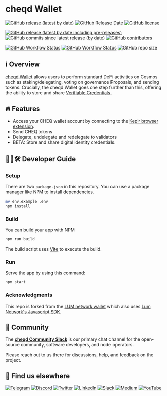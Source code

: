 # cheqd Wallet

[![GitHub release (latest by date)](https://img.shields.io/github/v/release/cheqd/wallet?color=green&label=stable%20release&style=flat-square)](https://github.com/cheqd/wallet/releases/latest) ![GitHub Release Date](https://img.shields.io/github/release-date/cheqd/wallet?color=green&style=flat-square) [![GitHub license](https://img.shields.io/github/license/cheqd/wallet?color=blue&style=flat-square)](https://github.com/cheqd/wallet/blob/main/LICENSE)

[![GitHub release (latest by date including pre-releases)](https://img.shields.io/github/v/release/cheqd/wallet?include_prereleases&label=dev%20release&style=flat-square)](https://github.com/cheqd/wallet/releases/) ![GitHub commits since latest release (by date)](https://img.shields.io/github/commits-since/cheqd/wallet/latest?style=flat-square) [![GitHub contributors](https://img.shields.io/github/contributors/cheqd/wallet?label=contributors%20%E2%9D%A4%EF%B8%8F&style=flat-square)](https://github.com/cheqd/wallet/graphs/contributors)

[![GitHub Workflow Status](https://img.shields.io/github/workflow/status/cheqd/wallet/Workflow%20Dispatch?label=workflows&style=flat-square)](https://github.com/cheqd/wallet/actions/workflows/dispatch.yml) [![GitHub Workflow Status](https://img.shields.io/github/workflow/status/cheqd/wallet/CodeQL?label=CodeQL&style=flat-square)](https://github.com/cheqd/wallet/actions/workflows/codeql.yml) ![GitHub repo size](https://img.shields.io/github/repo-size/cheqd/wallet?style=flat-square)

## ℹ️ Overview

[cheqd Wallet](https://wallet.cheqd.io) allows users to perform standard DeFi activities on Cosmos such as staking/delegating, voting on governance Proposals, and sending tokens. Crucially, the cheqd Wallet goes one step further than this, offering the ability to store and share [Verifiable Credentials](https://learn.cheqd.io/overview/introduction-to-decentralised-identity/what-is-a-verifiable-credential-vc).

## 🔥 Features

- Access your CHEQ wallet account by connecting to the [Keplr browser extension](https://keplr.app).
- Send CHEQ tokens
- Delegate, undelegate and redelegate to validators
- BETA: Store and share digital identity credentials.

## 🧑‍💻🛠 Developer Guide

### Setup

There are two `package.json` in this repository. You can use a package manager like NPM to install dependencies.

```bash
mv env.example .env
npm install
```

### Build

You can build your app with NPM

```bash
npm run build
```

The build script uses [Vite](https://vitejs.dev/) to execute the build.

### Run

Serve the app by using this command:

```bash
npm start
```

### Acknowledgments

This repo is forked from the [LUM network wallet](https://github.com/lum-network/wallet) which also uses [Lum Network's Javascript SDK](https://github.com/lum-network/sdk-javascript).

## 💬 Community

The [**cheqd Community Slack**](http://cheqd.link/join-cheqd-slack) is our primary chat channel for the open-source community, software developers, and node operators.

Please reach out to us there for discussions, help, and feedback on the project.

## 🙋 Find us elsewhere

[![Telegram](https://img.shields.io/badge/Telegram-2CA5E0?style=for-the-badge\&logo=telegram\&logoColor=white)](https://t.me/cheqd) [![Discord](https://img.shields.io/badge/Discord-7289DA?style=for-the-badge\&logo=discord\&logoColor=white)](http://cheqd.link/discord-github) [![Twitter](https://img.shields.io/badge/Twitter-1DA1F2?style=for-the-badge\&logo=twitter\&logoColor=white)](https://twitter.com/intent/follow?screen\_name=cheqd\_io) [![LinkedIn](https://img.shields.io/badge/LinkedIn-0077B5?style=for-the-badge\&logo=linkedin\&logoColor=white)](http://cheqd.link/linkedin) [![Slack](https://img.shields.io/badge/Slack-4A154B?style=for-the-badge\&logo=slack\&logoColor=white)](http://cheqd.link/join-cheqd-slack) [![Medium](https://img.shields.io/badge/Medium-12100E?style=for-the-badge\&logo=medium\&logoColor=white)](https://blog.cheqd.io) [![YouTube](https://img.shields.io/badge/YouTube-FF0000?style=for-the-badge\&logo=youtube\&logoColor=white)](https://www.youtube.com/channel/UCBUGvvH6t3BAYo5u41hJPzw/)
